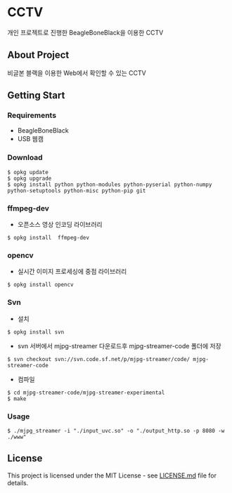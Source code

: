 # CCTV

개인 프로젝트로 진행한 BeagleBoneBlack을 이용한 CCTV



## About Project

비글본 블랙을 이용한 Web에서 확인할 수 있는 CCTV



## Getting Start

### Requirements

- BeagleBoneBlack
- USB 웹캠

### Download

```shell
$ opkg update
$ opkg upgrade
$ opkg install python python-modules python-pyserial python-numpy python-setuptools python-misc python-pip git
```



### ffmpeg-dev

- 오픈소스 영상 인코딩 라이브러리

```shell
$ opkg install  ffmpeg-dev 
```



### opencv

- 실시간 이미지 프로세싱에 중점 라이브러리

```shell
$ opkg install opencv
```



### Svn 

- 설치

```shell
$ opkg install svn
```

- svn 서버에서 mjpg-streamer 다운로드후 mjpg-streamer-code 폴더에 저장

```shell
$ svn checkout svn://svn.code.sf.net/p/mjpg-streamer/code/ mjpg-streamer-code
```

- 컴파일

```shell
$ cd mjpg-streamer-code/mjpg-streamer-experimental
$ make 
```



### Usage

```shell
$ ./mjpg_streamer -i "./input_uvc.so" -o "./output_http.so -p 8080 -w ./www"
```



## License

This project is licensed under the MIT License - see [LICENSE.md](LICENSE.md) file for details.